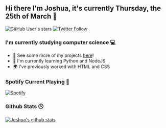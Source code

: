## Hi there I'm Joshua, it's currently Thursday, the 25th of March 👋

![GitHub User's stars](https://img.shields.io/github/stars/joshua-noakes1?label=Github%20Stars&style=for-the-badge)
[![Twitter Follow](https://img.shields.io/twitter/follow/jokeryoda2345?color=1DA1F2&logo=twitter&style=for-the-badge)](https://twitter.com/intent/follow?original_referer=https%3A%2F%2Fgithub.com%2Fjoshua-noakes1&screen_name=jokeryoda2345)

### I'm currently studying computer science 💻
- 🗻  See some more of my projects [here](https://github.com/joshua-noakes1?tab=repositories)!
- 📖  I'm currently learning Python and NodeJS
- 🌍  I've previously worked with HTML and CSS

### Spotify Current Playing 🎵
[![Spotify](https://spotify-api.joshuanoakes.co.uk/api/spotify)](https://spotify.joshuanoakes.co.uk)

### Github Stats 🕓
[![Joshua's github stats](https://github-readme-stats.vercel.app/api?username=joshua-noakes1&show_icons=true&theme=synthwave)](https://github.com/joshua-noakes1?tab=repositories)
